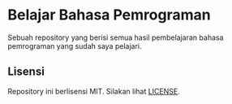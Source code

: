 # Belajar Bahasa Pemrograman
Sebuah repository yang berisi semua hasil pembelajaran bahasa pemrograman yang sudah saya pelajari.
## Lisensi
Repository ini berlisensi MIT. Silakan lihat [LICENSE](LICENSE).